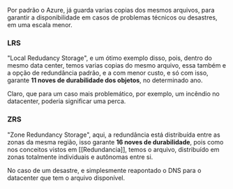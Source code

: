 Por padrão o Azure, já guarda varias copias dos mesmos arquivos, para garantir a disponibilidade em casos de problemas técnicos ou desastres, em uma escala menor. 

### LRS

"Local Redudancy Storage", e um ótimo exemplo disso, pois, dentro do mesmo data center,  temos varias copias do mesmo arquivo, essa também e a opção de redundância padrão, e a com menor custo, e só com isso, garante **11 noves de durabilidade dos objetos**, no determinado ano. 

Claro, que para um caso mais problemático, por exemplo, um incêndio no datacenter, poderia significar uma perca. 

### ZRS

"Zone Redundancy Storage", aqui, a redundância está distribuída entre as zonas da mesma região, isso garante **16 noves de durabilidade**, pois como nos conceitos vistos em [[Redundancia]], temos o arquivo, distribuído em zonas totalmente individuais e autônomas entre si. 

No caso de um desastre, e simplesmente reapontado o DNS para o datacenter que tem o arquivo disponível. 